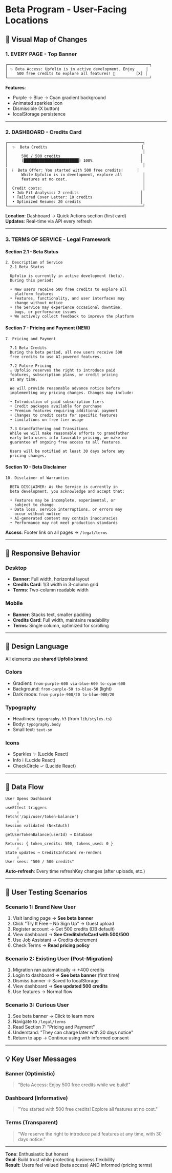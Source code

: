 # Beta Program - User-Facing Locations

## 🎨 Visual Map of Changes

### 1. **EVERY PAGE - Top Banner**

```
┌──────────────────────────────────────────────────────────────┐
│ ✨ Beta Access: Upfolio is in active development. Enjoy     │
│    500 free credits to explore all features! 🚀         [X] │
└──────────────────────────────────────────────────────────────┘
```

**Features**:

- Purple → Blue → Cyan gradient background
- Animated sparkles icon
- Dismissible (X button)
- localStorage persistence

---

### 2. **DASHBOARD - Credits Card**

```
┌───────────────────────────────────────────────────────────┐
│  ✨  Beta Credits                                         │
│                                                           │
│      500 / 500 credits                                   │
│      [████████████████████████] 100%                     │
│                                                           │
│  ℹ️  Beta Offer: You started with 500 free credits!      │
│      While Upfolio is in development, explore all         │
│      features at no cost.                                 │
│                                                           │
│  Credit costs:                                            │
│  • Job Fit Analysis: 2 credits                           │
│  • Tailored Cover Letter: 10 credits                     │
│  • Optimized Resume: 20 credits                          │
└───────────────────────────────────────────────────────────┘
```

**Location**: Dashboard → Quick Actions section (first card)  
**Updates**: Real-time via API every refresh

---

### 3. **TERMS OF SERVICE - Legal Framework**

#### Section 2.1 - Beta Status

```
2. Description of Service
  2.1 Beta Status

  Upfolio is currently in active development (beta).
  During this period:

  • New users receive 500 free credits to explore all
    platform features
  • Features, functionality, and user interfaces may
    change without notice
  • The Service may experience occasional downtime,
    bugs, or performance issues
  • We actively collect feedback to improve the platform
```

#### Section 7 - Pricing and Payment (NEW)

```
7. Pricing and Payment

  7.1 Beta Credits
  During the beta period, all new users receive 500
  free credits to use AI-powered features.

  7.2 Future Pricing
  ⚠️ Upfolio reserves the right to introduce paid
  features, subscription plans, or credit pricing
  at any time.

  We will provide reasonable advance notice before
  implementing any pricing changes. Changes may include:

  • Introduction of paid subscription tiers
  • Credit packages available for purchase
  • Premium features requiring additional payment
  • Changes to credit costs for specific features
  • Limitations on free tier usage

  7.3 Grandfathering and Transitions
  While we will make reasonable efforts to grandfather
  early beta users into favorable pricing, we make no
  guarantee of ongoing free access to all features.

  Users will be notified at least 30 days before any
  pricing changes.
```

#### Section 10 - Beta Disclaimer

```
10. Disclaimer of Warranties

  BETA DISCLAIMER: As the Service is currently in
  beta development, you acknowledge and accept that:

  • Features may be incomplete, experimental, or
    subject to change
  • Data loss, service interruptions, or errors may
    occur without notice
  • AI-generated content may contain inaccuracies
  • Performance may not meet production standards
```

**Access**: Footer link on all pages → `/legal/terms`

---

## 📱 Responsive Behavior

### Desktop

- **Banner**: Full width, horizontal layout
- **Credits Card**: 1/3 width in 3-column grid
- **Terms**: Two-column readable width

### Mobile

- **Banner**: Stacks text, smaller padding
- **Credits Card**: Full width, maintains readability
- **Terms**: Single column, optimized for scrolling

---

## 🎨 Design Language

All elements use **shared Upfolio brand**:

### Colors

- Gradient: `from-purple-600 via-blue-600 to-cyan-600`
- Background: `from-purple-50 to-blue-50` (light)
- Dark mode: `from-purple-900/20 to-blue-900/20`

### Typography

- Headlines: `typography.h3` (from `lib/styles.ts`)
- Body: `typography.body`
- Small text: `text-sm`

### Icons

- Sparkles ✨ (Lucide React)
- Info ℹ️ (Lucide React)
- CheckCircle ✓ (Lucide React)

---

## 🔄 Data Flow

```
User Opens Dashboard
     ↓
useEffect triggers
     ↓
fetch('/api/user/token-balance')
     ↓
Session validated (NextAuth)
     ↓
getUserTokenBalance(userId) → Database
     ↓
Returns: { token_credits: 500, tokens_used: 0 }
     ↓
State updates → CreditsInfoCard re-renders
     ↓
User sees: "500 / 500 credits"
```

**Auto-refresh**: Every time refreshKey changes (after uploads, etc.)

---

## 🧪 User Testing Scenarios

### Scenario 1: Brand New User

1. Visit landing page → **See beta banner**
2. Click "Try It Free – No Sign Up" → Guest upload
3. Register account → Get 500 credits (DB default)
4. View dashboard → **See CreditsInfoCard with 500/500**
5. Use Job Assistant → Credits decrement
6. Check Terms → **Read pricing policy**

### Scenario 2: Existing User (Post-Migration)

1. Migration ran automatically → +400 credits
2. Login to dashboard → **See beta banner** (first time)
3. Dismiss banner → Saved to localStorage
4. View dashboard → **See updated 500 credits**
5. Use features → Normal flow

### Scenario 3: Curious User

1. See beta banner → Click to learn more
2. Navigate to `/legal/terms`
3. Read Section 7: "Pricing and Payment"
4. Understand: "They can charge later with 30 days notice"
5. Return to app → Continue using with informed consent

---

## 💡 Key User Messages

### Banner (Optimistic)

> "Beta Access: Enjoy 500 free credits while we build!"

### Dashboard (Informative)

> "You started with 500 free credits! Explore all features at no cost."

### Terms (Transparent)

> "We reserve the right to introduce paid features at any time, with 30 days notice."

---

**Tone**: Enthusiastic but honest  
**Goal**: Build trust while protecting business flexibility  
**Result**: Users feel valued (beta access) AND informed (pricing terms)
